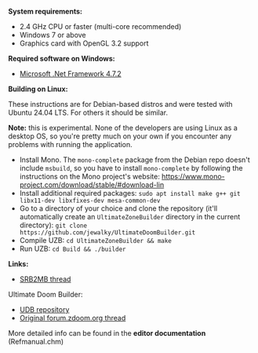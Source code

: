 **System requirements:**
- 2.4 GHz CPU or faster (multi-core recommended)
- Windows 7 or above
- Graphics card with OpenGL 3.2 support

**Required software on Windows:**
- [Microsoft .Net Framework 4.7.2](https://dotnet.microsoft.com/download/dotnet-framework/net472)

**Building on Linux:**

These instructions are for Debian-based distros and were tested with Ubuntu 24.04 LTS. For others it should be similar.

__Note:__ this is experimental. None of the developers are using Linux as a desktop OS, so you're pretty much on your own if you encounter any problems with running the application.

- Install Mono. The `mono-complete` package from the Debian repo doesn't include `msbuild`, so you have to install `mono-complete` by following the instructions on the Mono project's website: https://www.mono-project.com/download/stable/#download-lin
- Install additional required packages: `sudo apt install make g++ git libx11-dev libxfixes-dev mesa-common-dev`
- Go to a directory of your choice and clone the repository (it'll automatically create an `UltimateZoneBuilder` directory in the current directory): `git clone https://github.com/jewalky/UltimateDoomBuilder.git`
- Compile UZB: `cd UltimateZoneBuilder && make`
- Run UZB: `cd Build && ./builder`

**Links:**
- [SRB2MB thread](https://mb.srb2.org/addons/ultimate-zone-builder.6126/)

Ultimate Doom Builder:
- [UDB repository](https://github.com/UltimateDoomBuilder/UltimateDoomBuilder)
- [Original forum.zdoom.org thread](https://forum.zdoom.org/viewtopic.php?f=232&t=66745) 

More detailed info can be found in the **editor documentation** (Refmanual.chm)

